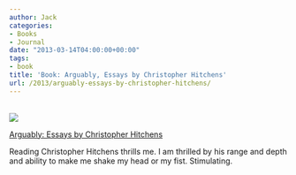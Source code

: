 ```yaml
---
author: Jack
categories:
- Books
- Journal
date: "2013-03-14T04:00:00+00:00"
tags:
- book
title: 'Book: Arguably, Essays by Christopher Hitchens'
url: /2013/arguably-essays-by-christopher-hitchens/
---
```

<a href="http://www.amazon.com/Arguably-Essays-Christopher-Hitchens/dp/1455502782%3FSubscriptionId%3D0ENGV10E9K9QDNSJ5C82%26tag%3Djackbaty-20%26linkCode%3Dxm2%26camp%3D2025%26creative%3D165953%26creativeASIN%3D1455502782" target="new"><br /> <img src="/img/2013/arguably-essays-by-christopher-hitchens-paperback-cover-art.jpg" /><br /> </a>

<a href="http://www.amazon.com/Arguably-Essays-Christopher-Hitchens/dp/1455502782%3FSubscriptionId%3D0ENGV10E9K9QDNSJ5C82%26tag%3Djackbaty-20%26linkCode%3Dxm2%26camp%3D2025%26creative%3D165953%26creativeASIN%3D1455502782" target="new" class="product-title title">Arguably: Essays by Christopher Hitchens</a></p> 


Reading Christopher Hitchens thrills me. I am thrilled by his range and depth and ability to make me shake my head or my fist. Stimulating.
